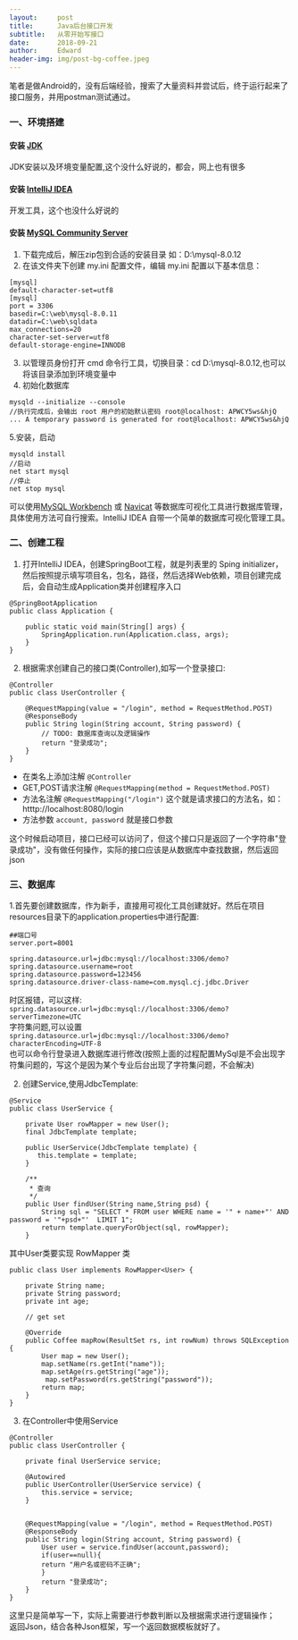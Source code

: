 ```yaml
---
layout:     post
title:      Java后台接口开发
subtitle:   从零开始写接口
date:       2018-09-21
author:     Edward
header-img: img/post-bg-coffee.jpeg
---
```


笔者是做Android的，没有后端经验，搜索了大量资料并尝试后，终于运行起来了接口服务，并用postman测试通过。

### 一、环境搭建

#### 安装 [JDK](https://www.oracle.com/technetwork/java/javase/downloads/index.html)
JDK安装以及环境变量配置,这个没什么好说的，都会，网上也有很多
#### 安装 [IntelliJ IDEA](https://www.jetbrains.com/idea/)
开发工具，这个也没什么好说的
#### 安装 [MySQL Community Server](https://dev.mysql.com/downloads/mysql/)

1. 下载完成后，解压zip包到合适的安装目录 如：D:\mysql-8.0.12
2. 在该文件夹下创建 my.ini 配置文件，编辑 my.ini 配置以下基本信息：
```
[mysql]
default-character-set=utf8
[mysql]
port = 3306
basedir=C:\web\mysql-8.0.11
datadir=C:\web\sqldata
max_connections=20
character-set-server=utf8
default-storage-engine=INNODB
```
3. 以管理员身份打开 cmd 命令行工具，切换目录：cd D:\mysql-8.0.12,也可以将该目录添加到环境变量中
4. 初始化数据库
```
mysqld --initialize --console
//执行完成后，会输出 root 用户的初始默认密码 root@localhost: APWCY5ws&hjQ
... A temporary password is generated for root@localhost: APWCY5ws&hjQ
```
5.安装，启动
```
mysqld install
//启动
net start mysql
//停止
net stop mysql
```
可以使用[MySQL Workbench](https://dev.mysql.com/downloads/workbench/) 或 [Navicat](https://www.navicat.com.cn/)
等数据库可视化工具进行数据库管理，具体使用方法可自行搜索。IntelliJ IDEA 自带一个简单的数据库可视化管理工具。

### 二、创建工程
1. 打开IntelliJ IDEA，创建SpringBoot工程，就是列表里的 Sping initializer，然后按照提示填写项目名，包名，路径，然后选择Web依赖，项目创建完成后，会自动生成Application类并创建程序入口
```
@SpringBootApplication
public class Application {

    public static void main(String[] args) {
        SpringApplication.run(Application.class, args);
    }
}
```
2. 根据需求创建自己的接口类(Controller),如写一个登录接口:
```
@Controller
public class UserController {

    @RequestMapping(value = "/login", method = RequestMethod.POST)
    @ResponseBody
    public String login(String account, String password) {
        // TODO: 数据库查询以及逻辑操作
        return "登录成功";
    }
}
```

- 在类名上添加注解 `@Controller`
- GET,POST请求注解  `@RequestMapping(method = RequestMethod.POST)`
- 方法名注解 `@RequestMapping("/login")` 这个就是请求接口的方法名，如：htttp://localhost:8080/login
- 方法参数 `account, password` 就是接口参数  

这个时候启动项目，接口已经可以访问了，但这个接口只是返回了一个字符串"登录成功"，没有做任何操作，实际的接口应该是从数据库中查找数据，然后返回json  

### 三、数据库
1.首先要创建数据库，作为新手，直接用可视化工具创建就好。然后在项目resources目录下的application.properties中进行配置:
```
##端口号
server.port=8001

spring.datasource.url=jdbc:mysql://localhost:3306/demo?
spring.datasource.username=root
spring.datasource.password=123456
spring.datasource.driver-class-name=com.mysql.cj.jdbc.Driver
```
时区报错，可以这样: `spring.datasource.url=jdbc:mysql://localhost:3306/demo?serverTimezone=UTC`  
字符集问题,可以设置`spring.datasource.url=jdbc:mysql://localhost:3306/demo?characterEncoding=UTF-8`  
也可以命令行登录进入数据库进行修改(按照上面的过程配置MySql是不会出现字符集问题的，写这个是因为某个专业后台出现了字符集问题，不会解决)  

2. 创建Service,使用JdbcTemplate:
```
@Service
public class UserService {

    private User rowMapper = new User();
    final JdbcTemplate template;

    public UserService(JdbcTemplate template) {
       this.template = template;
    }

    /**
     * 查询
     */
    public User findUser(String name,String psd) {
        String sql = "SELECT * FROM user WHERE name = '" + name+"' AND password = '"+psd+"'  LIMIT 1";
        return template.queryForObject(sql, rowMapper);
    }
```
其中User类要实现 RowMapper 类

```
public class User implements RowMapper<User> {

    private String name;
    private String password;
    private int age;

    // get set
  
    @Override
    public Coffee mapRow(ResultSet rs, int rowNum) throws SQLException {
        User map = new User();
        map.setName(rs.getInt("name"));
        map.setAge(rs.getString("age"));
         map.setPassword(rs.getString("password"));
        return map;
    }
}
```
3. 在Controller中使用Service
```
@Controller
public class UserController {

    private final UserService service;
    
    @Autowired
    public UserController(UserService service) {
        this.service = service;
    }
    
    
    @RequestMapping(value = "/login", method = RequestMethod.POST)
    @ResponseBody
    public String login(String account, String password) {
        User user = service.findUser(account,password);
        if(user==null){
        return "用户名或密码不正确";
        }
        return "登录成功";
    }
}
```
这里只是简单写一下，实际上需要进行参数判断以及根据需求进行逻辑操作；  
返回Json，结合各种Json框架，写一个返回数据模板就好了。
